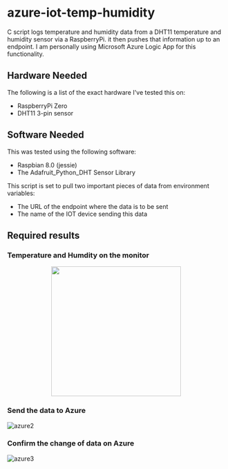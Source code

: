 # azure-iot-temp-humidity

C script logs temperature and humidity data from a DHT11 temperature and humidity sensor via a RaspberryPi. it then pushes that information up to an endpoint. I am personally using Microsoft Azure Logic App for this functionality.

## Hardware Needed
The following is a list of the exact hardware I've tested this on:
- RaspberryPi Zero
- DHT11 3-pin sensor

## Software Needed
This was tested using the following software:

- Raspbian 8.0 (jessie)
- The Adafruit_Python_DHT Sensor Library

This script is set to pull two important pieces of data from environment variables:

- The URL of the endpoint where the data is to be sent
- The name of the IOT device sending this data

## Required results

### Temperature and Humdity on the monitor
<p align="center"><img src="https://user-images.githubusercontent.com/34092568/50632863-9029b000-0f8c-11e9-82b6-d4e887c9243c.png" width="300"></p>

### Send the data to Azure
![azure2](https://user-images.githubusercontent.com/34092568/50632864-9029b000-0f8c-11e9-9ebc-a7e962fb6ae5.png)

### Confirm the change of data on Azure
![azure3](https://user-images.githubusercontent.com/34092568/50632866-9029b000-0f8c-11e9-806e-e5c8e20f85d0.png)
